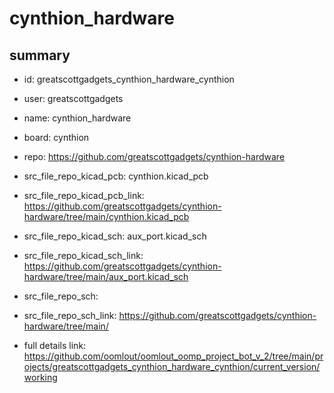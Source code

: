 # cynthion_hardware
 
## summary 
* id: greatscottgadgets_cynthion_hardware_cynthion
* user: greatscottgadgets
* name: cynthion_hardware
* board: cynthion
* repo: https://github.com/greatscottgadgets/cynthion-hardware
* src_file_repo_kicad_pcb: cynthion.kicad_pcb
* src_file_repo_kicad_pcb_link: https://github.com/greatscottgadgets/cynthion-hardware/tree/main/cynthion.kicad_pcb
* src_file_repo_kicad_sch: aux_port.kicad_sch
* src_file_repo_kicad_sch_link: https://github.com/greatscottgadgets/cynthion-hardware/tree/main/aux_port.kicad_sch

* src_file_repo_sch: 
* src_file_repo_sch_link: https://github.com/greatscottgadgets/cynthion-hardware/tree/main/
* full details link: https://github.com/oomlout/oomlout_oomp_project_bot_v_2/tree/main/projects/greatscottgadgets_cynthion_hardware_cynthion/current_version/working  







